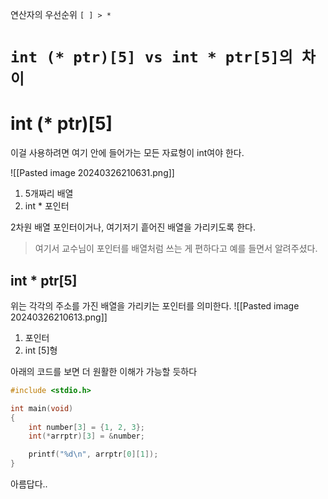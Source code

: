 
연산자의 우선순위 `[ ] > *`
# `int (* ptr)[5] vs int * ptr[5]의 차이`
# int (* ptr)[5]

이걸 사용하려면 여기 안에 들어가는 모든 자료형이 int여야 한다.

![[Pasted image 20240326210631.png]]

1. 5개짜리 배열
2. int * 포인터

2차원 배열 포인터이거나, 여기저기 흩어진 배열을 가리키도록 한다.

> 여기서 교수님이 포인터를 배열처럼 쓰는 게 편하다고 예를 들면서 알려주셨다.

##  int * ptr[5]
위는 각각의 주소를 가진 배열을 가리키는 포인터를 의미한다.
![[Pasted image 20240326210613.png]]
1. 포인터
2. int [5]형


아래의 코드를 보면 더 원활한 이해가 가능할 듯하다
```c
#include <stdio.h>

int main(void)
{
    int number[3] = {1, 2, 3};
    int(*arrptr)[3] = &number;

    printf("%d\n", arrptr[0][1]);
}
```

아름답다..